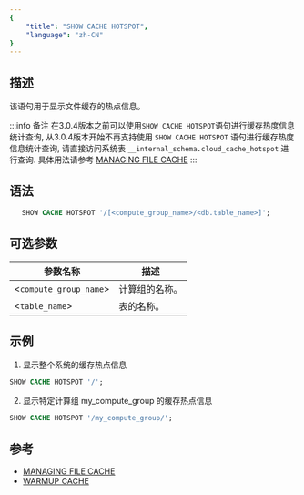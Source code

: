 ```yaml
---
{
    "title": "SHOW CACHE HOTSPOT",
    "language": "zh-CN"
}
---
```


<!--
Licensed to the Apache Software Foundation (ASF) under one
or more contributor license agreements.  See the NOTICE file
distributed with this work for additional information
regarding copyright ownership.  The ASF licenses this file
to you under the Apache License, Version 2.0 (the
"License"); you may not use this file except in compliance
with the License.  You may obtain a copy of the License at

  http://www.apache.org/licenses/LICENSE-2.0

Unless required by applicable law or agreed to in writing,
software distributed under the License is distributed on an
"AS IS" BASIS, WITHOUT WARRANTIES OR CONDITIONS OF ANY
KIND, either express or implied.  See the License for the
specific language governing permissions and limitations
under the License.
-->

## 描述

该语句用于显示文件缓存的热点信息。

:::info 备注
在3.0.4版本之前可以使用`SHOW CACHE HOTSPOT`语句进行缓存热度信息统计查询,
从3.0.4版本开始不再支持使用 `SHOW CACHE HOTSPOT` 语句进行缓存热度信息统计查询,
请直接访问系统表 `__internal_schema.cloud_cache_hotspot` 进行查询.
具体用法请参考 [MANAGING FILE CACHE](../../../compute-storage-decoupled/file-cache.md)
:::

## 语法

```sql
   SHOW CACHE HOTSPOT '/[<compute_group_name>/<db.table_name>]';
```

## 可选参数

| 参数名称                  | 描述                                                         |
|---------------------------|--------------------------------------------------------------|
| <`compute_group_name`>        | 计算组的名称。                                               |
| <`table_name`>                | 表的名称。                                                   |
## 示例

1. 显示整个系统的缓存热点信息

```sql
SHOW CACHE HOTSPOT '/';
```

2. 显示特定计算组 my_compute_group 的缓存热点信息

```sql
SHOW CACHE HOTSPOT '/my_compute_group/';
```

## 参考

 - [MANAGING FILE CACHE](../../../compute-storage-decoupled/file-cache.md)
 - [WARMUP CACHE](../Database-Administration-Statements/WARM-UP-COMPUTE-GROUP.md)